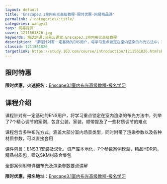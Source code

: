 ```yaml
---
layout: default
title: 'Enscape3.1室内布光高级教程-限时优惠-网易精品课'
permalink: /:categories/:title/
categories: wangyi2
tags: 网易提供
cover: 1211561826.jpg
keywords: 精选网课,网易云课堂,Enscape3.1室内布光高级教程
description: '课程针对有一定基础的ENS用户，将学习重点锁定在室内渲染的布光方法中，列举了7个精心调节的案例，包含公装，家装，顺带提及'
classid: 1211561826
targetlink: https://study.163.com/course/introduction/1211561826.htm?share=1&shareId=1025206652&utm_campaign=share&utm_medium=iphoneShare&utm_source=&utm_u=1025206652
---
```


## 限时特惠

**限时优惠，火速报名**：[Enscape3.1室内布光高级教程-报名学习](https://study.163.com/course/introduction/1211561826.htm?share=1&shareId=1025206652&utm_campaign=share&utm_medium=iphoneShare&utm_source=&utm_u=1025206652)

## 课程介绍

课程针对有一定基础的ENS用户，将学习重点锁定在室内渲染的布光方法中，列举了7个精心调节的案例，包含公装，家装，顺带提及了一些材质调节的难点

课程包含多种布光方式，涵盖大部分室内场景类型，同时附带了渲染参数以及各种材质参数，可以直接套用

课件包含：ENS3.1安装及汉化，资产库本地化，7个参数案例模型，精品HDR包，精品材质包，赠送SKM材质合集包

全部案例附带详细布光及渲染参数要点讲解

**限时优惠，报名地址**：[Enscape3.1室内布光高级教程-报名学习](https://study.163.com/course/introduction/1211561826.htm?share=1&shareId=1025206652&utm_campaign=share&utm_medium=iphoneShare&utm_source=&utm_u=1025206652)

